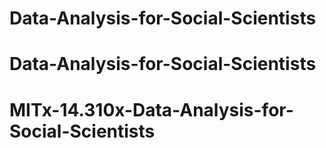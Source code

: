 # Data-Analysis-for-Social-Scientists
# Data-Analysis-for-Social-Scientists
# MITx-14.310x-Data-Analysis-for-Social-Scientists
